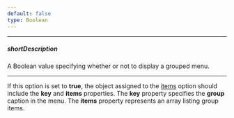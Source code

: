 ```yaml
---
default: false
type: Boolean
---
```

---
##### shortDescription
A Boolean value specifying whether or not to display a grouped menu.

---
If this option is set to **true**, the object assigned to the [items](/api-reference/10%20UI%20Widgets/dxSlideOut/1%20Configuration/items.md '/Documentation/ApiReference/UI_Widgets/dxSlideOut/Configuration/#items') option should include the **key** and **items** properties. The **key** property specifies the **group** caption in the menu. The **items** property represents an array listing group items.